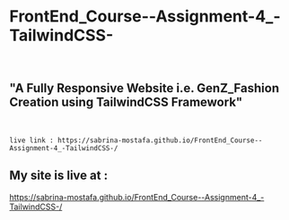 # FrontEnd_Course--Assignment-4_-TailwindCSS-
<br>

## "A Fully Responsive Website i.e. GenZ_Fashion Creation using TailwindCSS Framework"
<br/>

    live link : https://sabrina-mostafa.github.io/FrontEnd_Course--Assignment-4_-TailwindCSS-/

## My site is live at :
https://sabrina-mostafa.github.io/FrontEnd_Course--Assignment-4_-TailwindCSS-/
